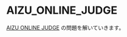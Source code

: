 # AIZU_ONLINE_JUDGE

[AIZU ONLINE JUDGE](http://judge.u-aizu.ac.jp/onlinejudge/index.jsp) の問題を解いていきます。
